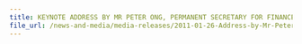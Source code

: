 ```yaml
---
title: KEYNOTE ADDRESS BY MR PETER ONG, PERMANENT SECRETARY FOR FINANCE, AT THE INTERNATIONAL CUSTOMS DAY, 26 JANUARY 2011, 10.30 AM, AT THE ORCHARD HOTEL
file_url: /news-and-media/media-releases/2011-01-26-Address-by-Mr-PeterO.pdf
---
```

